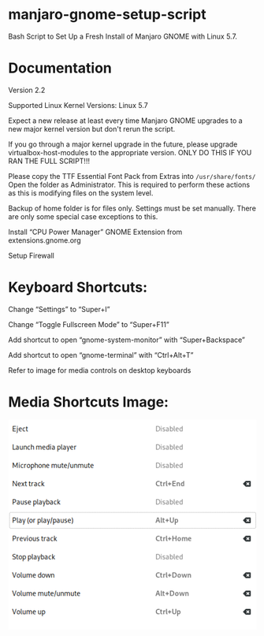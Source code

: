 # manjaro-gnome-setup-script
Bash Script to Set Up a Fresh Install of Manjaro GNOME with Linux 5.7.


# Documentation

Version 2.2

Supported Linux Kernel Versions: Linux 5.7

Expect a new release at least every time Manjaro GNOME upgrades to a new major kernel version but don't rerun the script.

If you go through a major kernel upgrade in the future, please upgrade virtualbox-host-modules to the appropriate version. ONLY DO THIS IF YOU RAN THE FULL SCRIPT!!!

Please copy the TTF Essential Font Pack from Extras into `/usr/share/fonts/` Open the folder as Administrator. This is required to perform these actions as this is modifying files on the system level.

Backup of home folder is for files only. Settings must be set manually. There are only some special case exceptions to this.

Install “CPU Power Manager” GNOME Extension from extensions.gnome.org

Setup Firewall


# Keyboard Shortcuts:

Change “Settings” to “Super+I”

Change “Toggle Fullscreen Mode” to “Super+F11”

Add shortcut to open “gnome-system-monitor” with “Super+Backspace”

Add shortcut to open “gnome-terminal” with “Ctrl+Alt+T”

Refer to image for media controls on desktop keyboards


# Media Shortcuts Image:
![Error](https://raw.githubusercontent.com/TechnologyMan101/manjaro-gnome-setup-script/master/Media_Shortcuts_Desktop.png)
